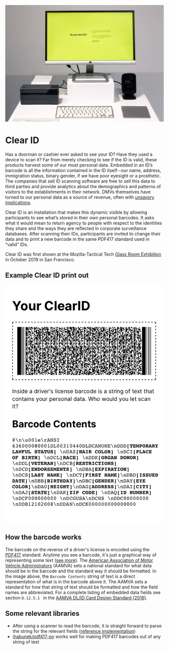 ![exhibition-pic](https://raw.githubusercontent.com/marcdacosta/clearid/master/exhibition-pic.jpg?token=AAMO2D6XX4UGZZXYDGBIQOK53U43M)

# Clear ID

Has a doorman or cashier ever asked to see your ID? Have they used a device to scan it? Far from merely checking to see if the ID is valid, these products harvest some of our most personal data. Embedded in an ID’s barcode is all the information contained in the ID itself--our name, address, immigration status, binary gender, if we have poor eyesight or a prosthetic. The companies that sell ID scanning software are free to sell this data to third parties and provide analytics about the demographics and patterns of visitors to the establishments in their network. DMVs themselves have turned to our personal data as a source of revenue, often with [unsavory implications](https://www.vice.com/en_us/article/43kxzq/dmvs-selling-data-private-investigators-making-millions-of-dollars).

Clear ID is an installation that makes this dynamic visible by allowing participants to see what’s stored in their own personal barcodes. It asks what it would mean to return agency to people with respect to the identities they share and the ways they are reflected in corporate surveillance databases. After scanning their IDs, participants are invited to change their data and to print a new barcode in the same PDF417 standard used in “valid” IDs. 

Clear ID was first shown at the Mozilla-Tactical Tech [Glass Room Exhibition](https://theglassroom.org/san-francisco/exhibits) in October 2019 in San Francisco.



## Example Clear ID print out
![barcode-printout](https://raw.githubusercontent.com/marcdacosta/clearid/master/barcode-printout.png?token=AAMO2D6EO6T25J3V3APS7L253U43O)

## How the barcode works

The barcode on the reverse of a driver's license is encoded using the [PDF417](https://en.wikipedia.org/wiki/PDF417) standard. Anytime you see a barcode, it's just a graphical way of representing some text ([see more](https://simple.wikipedia.org/wiki/Barcode)). The [American Association of Motor Vehicle Administrators](https://www.aamva.org/) (AAMVA) sets a national standard for what data should be in the barcode and the standard way it should be formatted. In the image above, the `Barcode Contents` string of text is a direct representation of what is in the barcode above it. The AAMVA sets a standard for how that string of text should be formatted and how the field names are abbreviated. For a complete listing of embedded data fields see section `D.12.5.1 ` in the [AAMVA DL/ID Card Design Standard (2016)](https://github.com/marcdacosta/clearid/blob/master/Drivers%20License%20Design%20Standard%202016.pdf). 



## Some relevant libraries

- After using a scanner to read the barcode, it is straight forward to parse the string for the relevant fields ([reference implementation](https://github.com/abbasbeydoun/Python-PDF417-Driver-s-License-decoder/blob/master/decoder.py))
- [ihabunek/pdf417-py](ihabunek/pdf417-py) works well for making PDF417 barcodes out of any string of text
